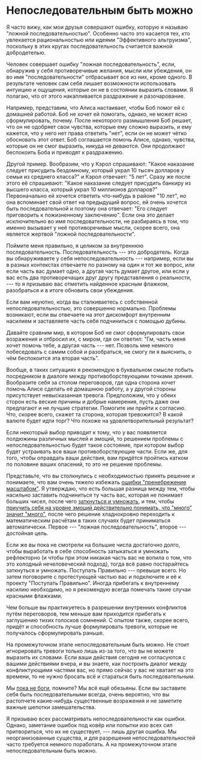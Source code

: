 # Непоследовательным быть можно
Я часто вижу, как мои друзья совершают ошибку, которую я называю "ложной последовательностью". Особенно часто это касается тех, кто увлекается рациональностью или идеями "Эффективного альтруизма", поскольку в этих кругах последовательность считается важной добродетелью.

Человек совершает ошибку "ложная последовательность", если, обнаружив у себя противоречивые желания, мысли или убеждения, он во имя "последовательности" отбрасывает все из них, кроме одного. В результате человек сам себя лишает возможности использовать интуицию и ощущения, которые он не в состоянии выразить словами. Я полагаю, что от этого накапливается раздражение и разочарование.

Например, представим, что Алиса настаивает, чтобы Боб помог ей с домашней работой. Боб не хочет ей помогать, однако, не может ясно сформулировать, почему. После некоторого размышления Боб решает, что он не одобряет свои чувства, которые ему сложно выразить, и ему кажется, что у него нет права ответить "нет", если он не может чётко обосновать этот ответ. Боб соглашается помочь Алисе, однако, чувства, которые он не смог выразить, никуда не деваются. Они продолжают беспокоить Боба и приводят к раздражению.

Другой пример. Вообразим, что у Кэрол спрашивают: "Какое наказание следует присудить бездомному, который украл 10 тысяч долларов у семьи из среднего класса?" и Кэрол отвечает: "5 лет". Сразу же после этого её спрашивают: "Какое наказание следует присудить банкиру из высшего класса, который украл 10 миллионов долларов?" Первоначально ей хочется ответить что-нибудь в районе "10 лет", но она вспоминает свой ответ на предыдущий вопрос, ей очень хочется быть последовательной и поэтому она отвечает: "Его следует приговорить к пожизненному заключению". Если она это делает исключительно во имя последовательности, не разбираясь в том, что именно вызывает у неё противоречивые мысли, скорее всего, она является жертвой "ложной последовательности".

Поймите меня правильно, я целиком за внутреннюю последовательность. Последовательность --- это добродетель. Когда вы обнаруживаете у себя непоследовательность --- например, если вы в разных контекстах отвечаете по разному на один и тот же вопрос, или если часть вас думает одно, а другая часть думает другое, или если у вас есть два противоречащих друг другу представления о реальности, --- то я призываю вас отметить найденное красным флажком, разобраться и в итоге обновить свои убеждения.

Если вам неуютно, когда вы сталкиваетесь с собственной непоследовательностью, это совершенно нормально. Проблемы возникают, если вы отвечаете на этот дискомфорт внутренним насилием и заставляете часть себя подчиниться с помощью дубины.

Давайте сравним мир, в котором Боб не смог сформулировать свои возражения и отбросил их, с миром, где он ответил: "Гм, часть меня хочет помочь тебе, а другая часть --- нет. Позволь мне немного побеседовать с самим собой и разобраться, не смогу ли я выяснить, о чём беспокоится эта вторая часть".

Вообще, в таких ситуациях я рекомендую в буквальном смысле побыть посредником в диалоге между противоборствующими точками зрения. Вообразите себя за столом переговоров, где одна сторона хочет помочь Алисе сделать её домашнюю работу, а у другой стороны присутствует невысказанная тревога. Предположим, что у обеих сторон есть веские причины и добрые намерения, пусть даже они предлагают и не лучшие стратегии. Помогите им прийти к согласию. Что, скорее всего, скажет та сторона, которая тревожится? В какой валюте будет идти торг? Что похоже на удовлетворительный результат?

Если некоторый выбор приводит к тому, что у вас появляется полдюжины различных мыслей и эмоций, то решением проблемы с непоследовательностью будет такое состояние, при котором выбор будет устраивать все ваши противоборствующие части. Если же, для того, чтобы оправдать ваши действия, вам придётся пройтись катком по половине ваших опасений, то это не решение проблемы.

Представьте, что вы столкнулись с необходимостью принять решение и понимаете, что вам очень тяжело избежать [ошибки "пренебрежение масштабом"](https://en.wikipedia.org/wiki/Scope_neglect). Я утверждаю, что есть большая разница между тем, чтобы насильно заставить подчиниться ту часть вас, которая не понимает больших чисел, после чего [заткнуться и умножать](http://lesswrong.com/lw/n3/circular_altruism/), и тем, чтобы [приучить себя на уровне эмоций действительно понимать, что "много" значит "много"](http://mindingourway.com/respect-for-large-numbers/), после чего решение хладнокровно переходить к математическим расчётам в таких случаях будет приниматься автоматически. Первое --- "ложная последовательность", второе --- достойная цель.

Если же вы пока не смотрели на большие числа достаточно долго, чтобы выработать в себе способность затыкаться и умножать рефлекторно (и чтобы при этом никакая часть вас не вопила о том, что это холодный нечеловеческий подход), тогда всё равно постарайтесь заткнуться и умножать. Поступать Правильно --- превыше всего. Но затем поговорите с протестующей частью вас и подключите и её к проекту "Поступать Правильно". Иногда прибегать к внутреннему насилию необходимо, но я рекомендую всегда помечать такие случаи красными флажками.

Чем больше вы практикуетесь в разрешении внутренних конфликтов путём переговоров, тем меньше вам приходится прибегать к заглушению тихих голосков сомнений. С опытом также, скорее всего, придёт и способность лучше формулировать тревоги, которые не получалось сформулировать раньше.

На промежуточном этапе непоследовательным быть можно. Не стоит игнорировать тревоги только лишь из-за того, что вы не можете выразить их словами. Если ваши действия сегодня не согласуются с вашими действиями вчера, и вы знаете, как построить диалог между конфликтующими частями вас, но прямо сейчас у вас не хватает на это времени, то не нужно бросать всё и стараться быть последовательным.

Мы [пока не боги](http://mindingourway.com/not-yet-gods/), помните? Мы всё ещё обезьяны. Если вы заставите себя быть последовательными всегда, очень вероятно, что вы растопчете какие-нибудь существенные возражения и не заметите важные шепотки замешательства.

Я призываю всех рассматривать непоследовательности как ошибки. Однако, заметание ошибок под ковёр или попытки изо всех сил притвориться, что их не существует, --- лишь другая ошибка. Мы неорганизованные существа, и для разрешения непоследовательностей часто требуется немного поработать. А на промежуточном этапе непоследовательным быть можно.